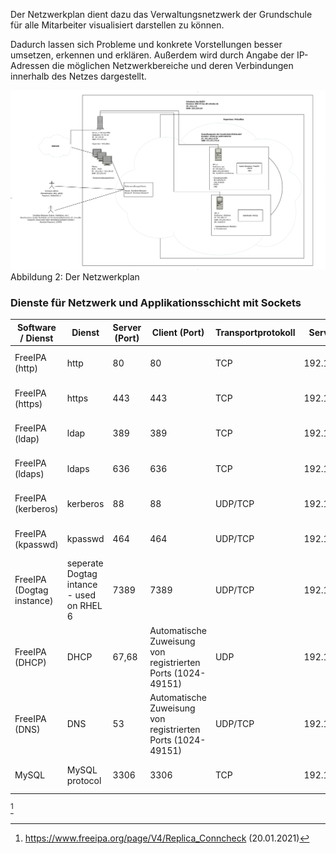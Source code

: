 Der Netzwerkplan dient dazu das Verwaltungsnetzwerk der Grundschule für alle Mitarbeiter visualisiert darstellen zu können.        

Dadurch lassen sich Probleme und konkrete Vorstellungen besser umsetzen, erkennen und erklären. Außerdem wird durch Angabe der IP-Adressen die möglichen Netzwerkbereiche und deren Verbindungen innerhalb des Netzes dargestellt. 

<a href="https://raw.githubusercontent.com/notenverwaltung/Notenverwaltungssoftware/master/Bilder/Netzwerkplan_new2.png" data-toggle="lightbox" data-title="Netzwerkplan" data-footer="Verwaltungsnetz der Grundschule Waltersdorf">
    <img src="https://raw.githubusercontent.com/notenverwaltung/Notenverwaltungssoftware/master/Bilder/Netzwerkplan_new2.png" class="img-fluid"> </a>
    <figcaption>Abbildung 2: Der Netzwerkplan</figcaption>

### Dienste für Netzwerk und Applikationsschicht mit Sockets
| Software / Dienst         | Dienst                                   | Server (Port) | Client (Port)                                               | Transportprotokoll | Server-IP   | Client-IP                   |
|---------------------------|------------------------------------------|---------------|-------------------------------------------------------------|--------------------|-------------|-----------------------------|
| FreeIPA (http)            | http                                     | 80            | 80                                                          | TCP                | 192.168.1.2 | 192.168.1.10 - 192.168.1.20 |
| FreeIPA (https)           | https                                    | 443           | 443                                                         | TCP                | 192.168.1.2 | 192.168.1.10 - 192.168.1.20 |
| FreeIPA (ldap)            | ldap                                     | 389           | 389                                                         | TCP                | 192.168.1.2 | 192.168.1.10 - 192.168.1.20 |
| FreeIPA (ldaps)           | ldaps                                    | 636           | 636                                                         | TCP                | 192.168.1.2 | 192.168.1.10 - 192.168.1.20 |
| FreeIPA (kerberos)        | kerberos                                 | 88            | 88                                                          | UDP/TCP            | 192.168.1.2 | 192.168.1.10 - 192.168.1.20 |
| FreeIPA (kpasswd)         | kpasswd                                  | 464           | 464                                                         | UDP/TCP            | 192.168.1.2 | 192.168.1.10 - 192.168.1.20 |
| FreeIPA (Dogtag instance) | seperate Dogtag intance - used on RHEL 6 | 7389          | 7389                                                        | UDP/TCP            | 192.168.1.2 | 192.168.1.10 - 192.168.1.20 |
| FreeIPA (DHCP)            | DHCP                                     | 67,68         | Automatische Zuweisung von registrierten Ports (1024-49151) | UDP                | 192.168.1.2 | 192.168.1.10 - 192.168.1.20 |
| FreeIPA (DNS)             | DNS                                      | 53            | Automatische Zuweisung von registrierten Ports (1024-49151) | UDP/TCP            | 192.168.1.2 | 192.168.1.10 - 192.168.1.20 |
| MySQL                     | MySQL protocol                           | 3306          | 3306                                                        | TCP                | 192.168.1.3 | 192.168.1.10 - 192.168.1.20 |

[^1]


[^1]: https://www.freeipa.org/page/V4/Replica_Conncheck (20.01.2021)
